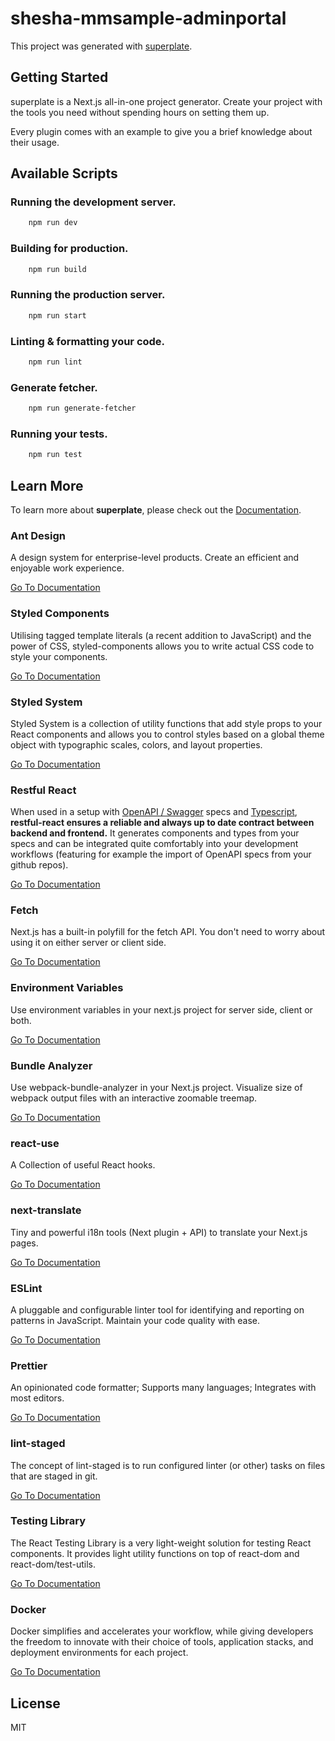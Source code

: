 # shesha-mmsample-adminportal

This project was generated with [superplate](https://github.com/pankod/superplate).

## Getting Started

superplate is a Next.js all-in-one project generator. Create your project with the tools you need without spending hours on setting them up.

Every plugin comes with an example to give you a brief knowledge about their usage.

## Available Scripts

### Running the development server.

```bash
    npm run dev
```

### Building for production.

```bash
    npm run build
```

### Running the production server.

```bash
    npm run start
```

### Linting & formatting your code.

```bash
    npm run lint
```

### Generate fetcher.

```bash
    npm run generate-fetcher
```

### Running your tests.

```bash
    npm run test
```

## Learn More

To learn more about **superplate**, please check out the [Documentation](https://github.com/pankod/superplate).

### **Ant Design**

A design system for enterprise-level products. Create an efficient and enjoyable work experience.

[Go To Documentation](https://ant.design/docs/react/introduce)

### **Styled Components**

Utilising tagged template literals (a recent addition to JavaScript) and the power of CSS, styled-components allows you to write actual CSS code to style your components.

[Go To Documentation](https://styled-components.com/docs)

### **Styled System**

Styled System is a collection of utility functions that add style props to your React components and allows you to control styles based on a global theme object with typographic scales, colors, and layout properties.

[Go To Documentation](https://styled-system.com/getting-started)

### **Restful React**

When used in a setup with [OpenAPI / Swagger](https://en.wikipedia.org/wiki/OpenAPI_Specification) specs and [Typescript](https://www.typescriptlang.org/), **restful-react ensures a reliable and always up to date contract between backend and frontend.** It generates components and types from your specs and can be integrated quite comfortably into your development workflows (featuring for example the import of OpenAPI specs from your github repos).

[Go To Documentation](https://github.com/contiamo/restful-react)

### **Fetch**

Next.js has a built-in polyfill for the fetch API. You don&#39;t need to worry about using it on either server or client side.

[Go To Documentation](https://developer.mozilla.org/en-US/docs/Web/API/Fetch_API)

### **Environment Variables**

Use environment variables in your next.js project for server side, client or both.

[Go To Documentation](https://github.com/vercel/next.js/tree/canary/examples/environment-variables)

### **Bundle Analyzer**

Use webpack-bundle-analyzer in your Next.js project. Visualize size of webpack output files with an interactive zoomable treemap.

[Go To Documentation](https://github.com/vercel/next.js/tree/canary/packages/next-bundle-analyzer)

### **react-use**

A Collection of useful React hooks.

[Go To Documentation](https://github.com/streamich/react-use)

### **next-translate**

Tiny and powerful i18n tools (Next plugin + API) to translate your Next.js pages.

[Go To Documentation](https://github.com/vinissimus/next-translate)

### **ESLint**

A pluggable and configurable linter tool for identifying and reporting on patterns in JavaScript. Maintain your code quality with ease.

[Go To Documentation](https://eslint.org/docs/user-guide/getting-started)

### **Prettier**

An opinionated code formatter; Supports many languages; Integrates with most editors.

[Go To Documentation](https://prettier.io/docs/en/index.html)

### **lint-staged**

The concept of lint-staged is to run configured linter (or other) tasks on files that are staged in git.

[Go To Documentation](https://github.com/okonet/lint-staged)

### **Testing Library**

The React Testing Library is a very light-weight solution for testing React components. It provides light utility functions on top of react-dom and react-dom/test-utils.

[Go To Documentation](https://testing-library.com/docs/)

### **Docker**

Docker simplifies and accelerates your workflow, while giving developers the freedom to innovate with their choice of tools, application stacks, and deployment environments for each project.

[Go To Documentation](https://www.docker.com/get-started)

## License

MIT

